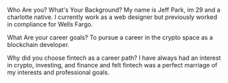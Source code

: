 Who Are you? What's Your Background?
My name is Jeff Park, im 29 and a charlotte native. I currently work as a web designer but previously worked in compliance for Wells Fargo. 

What Are your career goals?
To pursue a career in the crypto space as a blockchain developer.

Why did you choose fintech as a career path?
I have always had an interest in crypto, investing, and finance and felt fintech was a perfect marriage of my interests and professional goals.
